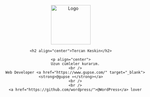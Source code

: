 <div align="center">
	<a href="https://tercan.net/" target="_blank">
		<img src="https://tercan.net/i/tercan-keskin-300x300.png" alt="Logo" width="128" height="128">
	</a>

	<h2 align="center">Tercan Keskin</h2>

	<p align="center">
		Uzun cümleler kurarım.
		<br />
		Web Developer <a href="https://www.gupse.com/" target="_blank"><strong>@gupse »</strong></a>
		<br />
		<br />
		<a href="https://github.com/wordpress/">@WordPress</a> lover
</div>
